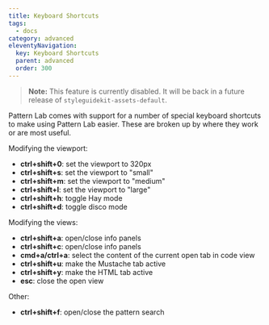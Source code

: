 ```yaml
---
title: Keyboard Shortcuts
tags:
  - docs
category: advanced
eleventyNavigation:
  key: Keyboard Shortcuts
  parent: advanced
  order: 300
---
```


> **Note:** This feature is currently disabled. It will be back in a future release of `styleguidekit-assets-default`.

Pattern Lab comes with support for a number of special keyboard shortcuts to make using Pattern Lab easier. These are broken up by where they work or are most useful.

Modifying the viewport:

- **ctrl+shift+0**: set the viewport to 320px
- **ctrl+shift+s**: set the viewport to "small"
- **ctrl+shift+m**: set the viewport to "medium"
- **ctrl+shift+l**: set the viewport to "large"
- **ctrl+shift+h**: toggle Hay mode
- **ctrl+shift+d**: toggle disco mode

Modifying the views:

- **ctrl+shift+a**: open/close info panels
- **ctrl+shift+c**: open/close info panels
- **cmd+a/ctrl+a**: select the content of the current open tab in code view
- **ctrl+shift+u**: make the Mustache tab active
- **ctrl+shift+y**: make the HTML tab active
- **esc**: close the open view

Other:

- **ctrl+shift+f**: open/close the pattern search
